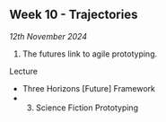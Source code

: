 ## Week 10 - Trajectories

*12th November 2024*

1. The futures link to agile prototyping.
   
Lecture
* Three Horizons [Future] Framework
* 3. Science Fiction Prototyping
